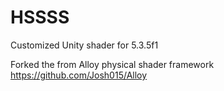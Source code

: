 # HSSSS
Customized Unity shader for 5.3.5f1

Forked the from Alloy physical shader framework https://github.com/Josh015/Alloy